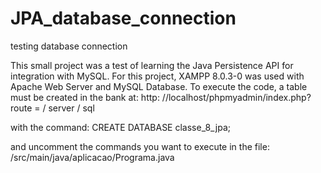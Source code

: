 # JPA_database_connection
testing database connection

This small project was a test of learning the Java Persistence API for integration with MySQL.
For this project, XAMPP 8.0.3-0 was used with Apache Web Server and MySQL Database.
To execute the code, a table must be created in the bank at:
http: //localhost/phpmyadmin/index.php? route = / server / sql

with the command:
CREATE DATABASE classe_8_jpa;

and uncomment the commands you want to execute in the file:
/src/main/java/aplicacao/Programa.java
